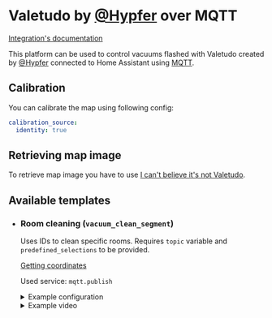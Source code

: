 # Valetudo by [@Hypfer](https://github.com/Hypfer) over MQTT

[Integration's documentation](https://valetudo.cloud)

This platform can be used to control vacuums flashed with Valetudo created by [@Hypfer](https://github.com/Hypfer) connected to Home Assistant using [MQTT](https://www.home-assistant.io/integrations/mqtt/).

## Calibration

You can calibrate the map using following config:
```yaml
calibration_source:
  identity: true
```

## Retrieving map image

To retrieve map image you have to use [I can't believe it's not Valetudo](https://github.com/Hypfer/Icantbelieveitsnotvaletudo).

## Available templates

* ### Room cleaning (`vacuum_clean_segment`)

  Uses IDs to clean specific rooms. Requires `topic` variable and `predefined_selections` to be provided.

  [Getting coordinates](https://github.com/PiotrMachowski/lovelace-xiaomi-vacuum-map-card/discussions/318)

  Used service: `mqtt.publish`

  <details>
  <summary>Example configuration</summary>

  ```yaml
  map_modes:
    - template: vacuum_clean_segment
      variables:
        topic: valetudo/robot
      predefined_selections:
        - id: "12"
          outline: [[ 21458, 32131 ], [ 24235, 32152 ], [ 24194, 27409 ], [ 23181, 27409 ]]
          label:
            text: "Bedroom"
            x: 22932
            y: 30339
            offset_y: 35
          icon:
            name: "mdi:bed"
            x: 22932
            y: 30339
        - id: "9"
          outline: [[ 21478, 27237 ], [ 23048, 27250 ], [ 23061, 25655 ], [ 21478, 25680 ]]
          label:
            text: "Bathroom"
            x: 22282
            y: 26496
            offset_y: 35
          icon:
            name: "mdi:shower"
            x: 22282
            y: 26496
  ```

  </details>
  <details>
  <summary>Example video</summary>

  https://user-images.githubusercontent.com/6118709/141666925-34b01cde-82ff-447b-aecc-e9ced402b1ed.mp4

  </details>
